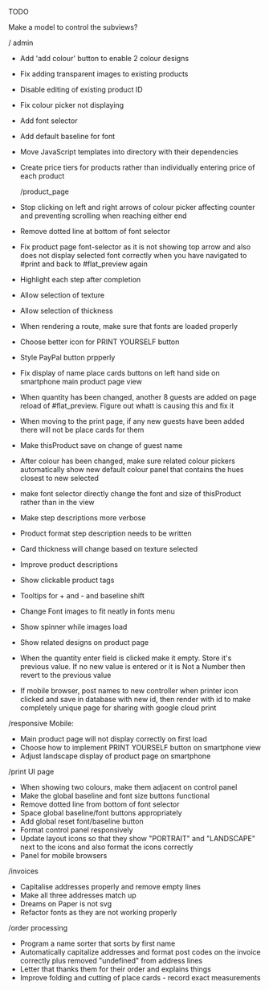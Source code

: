 TODO

Make a model to control the subviews?

  / admin
  
  * Add 'add colour' button to enable 2 colour designs
  * Fix adding transparent images to existing products
  * Disable editing of existing product ID 
  * Fix colour picker not displaying
  * Add font selector
  * Add default baseline for font
  * Move JavaScript templates into directory with their dependencies
  * Create price tiers for products rather than individually entering price of each product


    /product_page
   * Stop clicking on left and right arrows of colour picker affecting counter and preventing scrolling when reaching either end 
  * Remove dotted line at bottom of font selector
  * Fix product page font-selector as it is not showing top arrow and also does not display selected font correctly when you have navigated to #print and back to #flat_preview again
  * Highlight each step after completion
  * Allow selection of texture
  * Allow selection of thickness
  * When rendering a route, make sure that fonts are loaded properly  
  * Choose better icon for PRINT YOURSELF button
  * Style PayPal button prpperly
  * Fix display of name place cards buttons on left hand side on smartphone main product page view
  * When quantity has been changed, another 8 guests are added on page reload of #flat_preview. Figure out whatt is causing this and fix it
  * When moving to the print page, if any new guests have been added there will not be place cards for them
  * Make thisProduct save on change of guest name
  * After colour has been changed, make sure related colour pickers automatically show new default colour panel that contains the hues closest to new selected

  * make font selector directly change the font and size of thisProduct rather than in the view

  * Make step descriptions more verbose
  * Product format step description needs to be written
  * Card thickness will change based on texture selected
  * Improve product descriptions
  * Show clickable product tags
  * Tooltips for + and - and baseline shift
  * Change Font images to fit neatly in fonts menu
  * Show spinner while images load
  * Show related designs on product page
  * When the quantity enter field is clicked make it empty. Store it's previous value. If no new value is entered or it is Not a Number then revert to the previous value
  * If mobile browser, post names to new controller when printer icon clicked and save in database with new id, then render with id to make completely unique page for sharing with google cloud print
 

   /responsive
   Mobile:
   * Main product page will not display correctly on first load   
   * Choose how to implement PRINT YOURSELF button on smartphone view
   * Adjust landscape display of product page on smartphone

   /print UI page
* When showing two colours, make them adjacent on control panel
* Make the global baseline and font size buttons functional
* Remove dotted line from bottom of font selector 
* Space global baseline/font buttons appropriately
* Add global reset font/baseline button 
 * Format control panel responsively
  * Update layout icons so that they show "PORTRAIT" and "LANDSCAPE" next to the icons and also format the icons correctly
  * Panel for mobile browsers


  /invoices
  
* Capitalise addresses properly and remove empty lines
* Make all three addresses match up
* Dreams on Paper is not svg
* Refactor fonts as they are not working properly

/order processing
  * Program a name sorter that sorts by first name
  * Automatically capitalize addresses and format post codes on the invoice correctly plus removed "undefined" from address lines
  * Letter that thanks them for their order and explains things
  * Improve folding and cutting of place cards - record exact measurements
